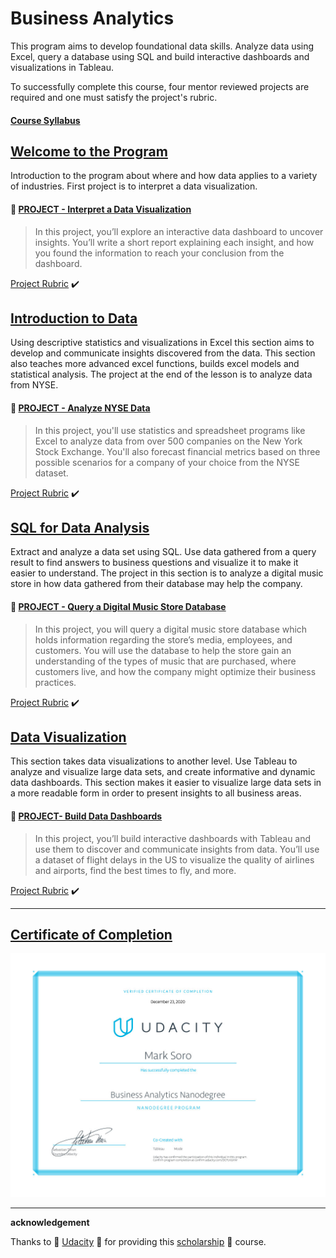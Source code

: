 # Business Analytics

This program aims to develop foundational data skills. Analyze data using Excel, query a database using SQL and build interactive dashboards and visualizations in Tableau.

To successfully complete this course, four mentor reviewed projects are required and one must satisfy the project's rubric.


#### [Course Syllabus](https://d20vrrgs8k4bvw.cloudfront.net/documents/en-US/Business+Analytics+Nanodegree+Program+Syllabus+2.0.pdf)


## [Welcome to the Program](#)

Introduction to the program about where and how data applies to a variety of industries. First project is to interpret a data visualization.

#### :dart: [PROJECT - Interpret a Data Visualization](Welcome-to-the-Nanodegree-Program/README.md)

>In this project, you’ll explore an interactive data dashboard to uncover insights. You’ll write a short report explaining each insight, and how you found the information to reach your conclusion from the dashboard.

[Project Rubric](Welcome-to-the-Nanodegree-Program/rubric1.pdf) :heavy_check_mark:


## [Introduction to Data](Introduction-to-Data/README.md)

Using descriptive statistics and visualizations in Excel this section aims to develop and communicate insights discovered from the data. This section also teaches more advanced excel functions, builds excel models and statistical analysis. The project at the end of the lesson is to analyze data from NYSE.


#### :dart: [PROJECT - Analyze NYSE Data](Introduction-to-Data/L9-Project-Analyze-NYSE-Data/README.md)

>In this project, you'll use statistics and spreadsheet programs like Excel to analyze data from over 500 companies on the New York Stock Exchange. You'll also forecast financial metrics based on three possible scenarios for a company of your choice from the NYSE dataset.

[Project Rubric](Introduction-to-Data/L9-Project-Analyze-NYSE-Data/Misc/rubric2.pdf) :heavy_check_mark:

## [SQL for Data Analysis](SQL-for-Data-Analysis/README.md)

Extract and analyze a data set using SQL. Use data gathered from a query result to find answers to business questions and visualize it to make it easier to understand. The project in this section is to analyze a digital music store in how data gathered from their database may help the company.

#### :dart: [PROJECT - Query a Digital Music Store Database](SQL-for-Data-Analysis/L4-Project-Query-Music-Store/README.md)

>In this project, you will query a digital music store database which holds information regarding the store’s media, employees, and customers. You will use the database to help the store gain an understanding of the types of music that are purchased, where customers live, and how the company might optimize their business practices.

[Project Rubric](SQL-for-Data-Analysis/L4-Project-Query-Music-Store/Misc/rubric3.pdf) :heavy_check_mark:


## [Data Visualization](Data-Visualization/README.md)
This section takes data visualizations to another level. Use Tableau to analyze and visualize large data sets, and create informative and dynamic data dashboards. This section makes it easier to visualize large data sets in a more readable form in order to present insights to all business areas.

#### :dart: [PROJECT- Build Data Dashboards](Data-Visualization/L5-Project-Build-Data-Dashboard/README.md)

>In this project, you’ll build interactive dashboards with Tableau and use them to discover and communicate insights from data. You’ll use a dataset of flight delays in the US to visualize the quality of airlines and airports, find the best times to fly, and more.

[Project Rubric](Data-Visualization/L5-Project-Build-Data-Dashboard/Misc/rubric4.pdf) :heavy_check_mark:

---

## [Certificate of Completion](https://confirm.udacity.com/DCPLKGXW)

![image](Welcome-to-the-Nanodegree-Program/udacity-business-analytics.jpg)


---

**acknowledgement**

Thanks to :raised_hands: [Udacity](https://www.udacity.com/) :raised_hands: for providing this [scholarship](Welcome-to-the-Nanodegree-Program/scholarship.pdf) :tada: course.
